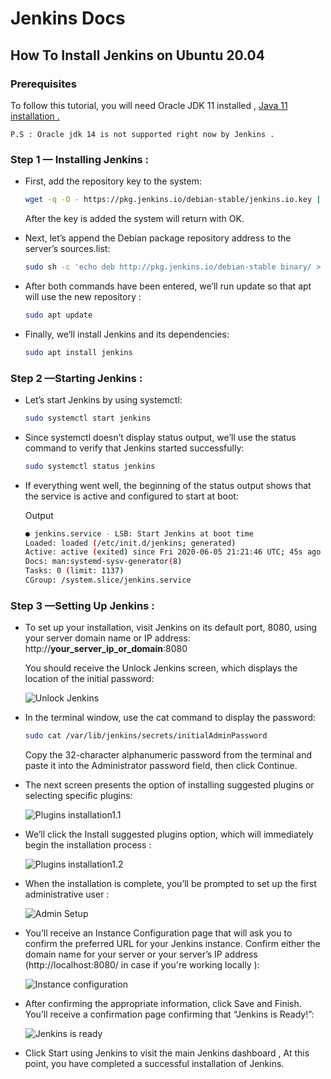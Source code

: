 # Jenkins Docs

 ##  How To Install Jenkins on Ubuntu 20.04 

 ### **Prerequisites**

To follow this tutorial, you will need Oracle JDK 11 installed , <a href="https://www.digitalocean.com/community/tutorials/how-to-install-java-with-apt-on-ubuntu-20-04" target="_blank"> Java 11 installation . </a>
    
    P.S : Oracle jdk 14 is not supported right now by Jenkins .

### **Step 1 — Installing Jenkins**  :

 * First, add the repository key to the system:

    ```bash
    wget -q -O - https://pkg.jenkins.io/debian-stable/jenkins.io.key | sudo apt-key add -
    ```
    After the key is added the system will return with OK.


 *  Next, let’s append the Debian package repository address to the server’s sources.list:

    ```bash
    sudo sh -c 'echo deb http://pkg.jenkins.io/debian-stable binary/ > /etc/apt/sources.list.d/jenkins.list'

    ```
 * After both commands have been entered, we’ll run update so that apt will use the new repository :
    
    ```bash
    sudo apt update
    ```
 * Finally, we’ll install Jenkins and its dependencies:
    
      ```bash
    sudo apt install jenkins
    ```

### **Step 2 —Starting Jenkins :**

 * Let’s start Jenkins by using systemctl:
    
    ```bash
    sudo systemctl start jenkins
    ```
 * Since systemctl doesn’t display status output, we’ll use the status command to verify that Jenkins started successfully:

    ```bash
    sudo systemctl status jenkins
    ```
 * If everything went well, the beginning of the status output shows that the service is active and configured to start at boot:
  
   Output
    
    ```bash
    ● jenkins.service - LSB: Start Jenkins at boot time
    Loaded: loaded (/etc/init.d/jenkins; generated)
    Active: active (exited) since Fri 2020-06-05 21:21:46 UTC; 45s ago
    Docs: man:systemd-sysv-generator(8)
    Tasks: 0 (limit: 1137)
    CGroup: /system.slice/jenkins.service
    ```

### **Step 3  —Setting Up Jenkins :**
   
* To set up your installation, visit Jenkins on its default port, 8080, using your server domain name or IP address: http://**your_server_ip_or_domain**:8080
 
    You should receive the Unlock Jenkins screen, which displays the location of the initial password:

    ![Unlock Jenkins](https://assets.digitalocean.com/articles/jenkins-install-ubuntu-1604/unlock-jenkins.png)

* In the terminal window, use the cat command to display the password: 
 
    ```bash
    sudo cat /var/lib/jenkins/secrets/initialAdminPassword
    ```

    Copy the 32-character alphanumeric password from the terminal and paste it into the Administrator password field, then click Continue.

* The next screen presents the option of installing suggested plugins or selecting specific plugins:

    ![Plugins installation1.1](https://assets.digitalocean.com/articles/jenkins-install-ubuntu-1804/customize_jenkins_screen_two.png)
 

* We’ll click the Install suggested plugins option, which will immediately begin the installation process :

    ![Plugins installation1.2](https://assets.digitalocean.com/articles/jenkins-install-ubuntu-1804/jenkins_plugin_install_two.png)

* When the installation is complete, you’ll be prompted to set up the first administrative user :

     ![Admin Setup ](https://assets.digitalocean.com/articles/jenkins-install-ubuntu-1804/jenkins_create_user.png)

* You’ll receive an Instance Configuration page that will ask you to confirm the preferred URL for your Jenkins instance. Confirm either the domain name for your server or your server’s IP address (http://localhost:8080/  in case if you're working locally ):

     ![Instance configuration ](https://assets.digitalocean.com/articles/jenkins-install-ubuntu-1804/instance_confirmation.png)

* After confirming the appropriate information, click Save and Finish. You’ll receive a confirmation page confirming that “Jenkins is Ready!”: 

     ![Jenkins is ready ](https://assets.digitalocean.com/articles/jenkins-install-ubuntu-1804/jenkins_ready_page_two.png)

* Click Start using Jenkins to visit the main Jenkins dashboard ,  At this point, you have completed a successful installation of Jenkins.


